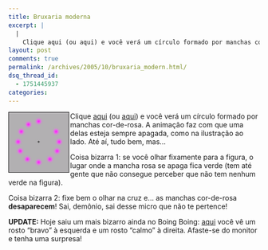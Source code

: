 ```yaml
---
title: Bruxaria moderna
excerpt: |
  |
    Clique aqui (ou aqui) e você verá um círculo formado por manchas cor-de-rosa. A animação faz com que uma delas esteja sempre apagada, como na ilustração ao lado. Até aí, tudo bem, mas... Coisa bizarra 1: se você olhar fixamente...
layout: post
comments: true
permalink: /archives/2005/10/bruxaria_modern.html/
dsq_thread_id:
  - 1751445937
categories:
---
```

<img title="bruxaria.gif" src="/archives/img/bruxaria.gif" width="120" height="120" align="left" style="margin-right:2px" border="1"/>Clique [aqui][1] (ou [aqui][2]) e você verá um círculo formado por manchas cor-de-rosa. A animação faz com que uma delas esteja sempre apagada, como na ilustração ao lado. Até aí, tudo bem, mas&#8230;

Coisa bizarra 1: se você olhar fixamente para a figura, o lugar onde a mancha rosa se apaga fica verde (tem até gente que não consegue perceber que não tem nenhum verde na figura).

Coisa bizarra 2: fixe bem o olhar na cruz e&#8230; as manchas cor-de-rosa **desaparecem**! Sai, demônio, sai desse micro que não te pertence!

**UPDATE:** Hoje saiu um mais bizarro ainda no Boing Boing: [aqui][3] você vê um rosto &#8220;bravo&#8221; à esquerda e um rosto &#8220;calmo&#8221; à direita. Afaste-se do monitor e tenha uma surpresa!

 [1]: http://www.patmedia.net/marklevinson/cool/cool_illusion.html
 [2]: http://ming.tv/flemming2.php/__show_article/_a000010-001554.htm
 [3]: http://www.ianrowland.com/MiscPages/Mrangryandmrscalm.html
